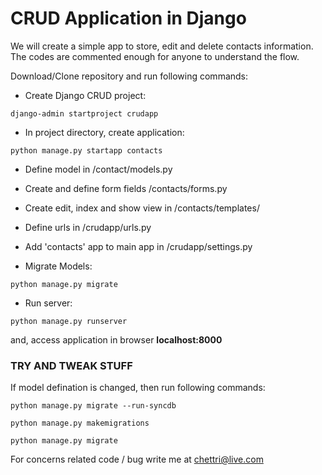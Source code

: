 # CRUD Application in Django
We will create a simple app to store, edit and delete contacts information. The codes are commented enough for anyone to understand the flow.



Download/Clone repository and run following commands:

- Create Django CRUD project:
```
django-admin startproject crudapp
```

- In project directory, create application:
```
python manage.py startapp contacts
```

- Define model in /contact/models.py

- Create and define form fields /contacts/forms.py

- Create edit, index and show view in /contacts/templates/

- Define urls in /crudapp/urls.py

- Add 'contacts' app to main app in /crudapp/settings.py

- Migrate Models:
```
python manage.py migrate
```

- Run server:
```
python manage.py runserver
```
and, access application in browser **localhost:8000**



### TRY AND TWEAK STUFF
If model defination is changed, then run following commands:
```
python manage.py migrate --run-syncdb

python manage.py makemigrations

python manage.py migrate
```



For concerns related code / bug write me at chettri@live.com